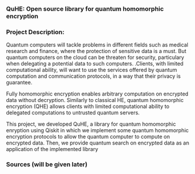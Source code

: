 ### QuHE: Open source library for quantum homomorphic encryption


### Project Description: 

Quantum computers will tackle problems in different fields such as medical research and finance, where the protection of sensitive data is a must. But quantum computers on the cloud can be threaten for security, particulary when delegating a potential data to such computers. .Clients, with limited computational ability, will want to use the services offered by quantum computation and communication protocols, in a way that their privacy is guarantee.

 Fully homomorphic encryption enables arbitrary computation on encrypted data without decryption.  Similarly to classical HE, quantum homomorphic encryption (QHE) allows clients with limited computational ability to delegated computations to untrusted quantum servers.

This project, we developed QuHE, a library for quantum homomorphic enryption using Qiskit in which we implement some quantum homomorphic encryption protocols to allow the quantum computer to compute on encrypted data. Then, we provide quantum search on encrypted data as an application of the implemented library

### Sources (will be given later)